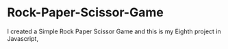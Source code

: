 # Rock-Paper-Scissor-Game
I created a Simple Rock Paper Scissor Game and this is my Eighth project in Javascript,
